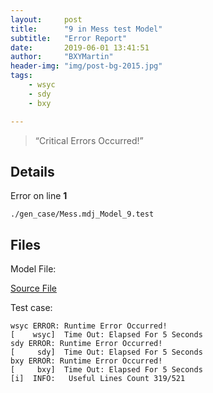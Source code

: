 ```yaml
---
layout:     post
title:      "9 in Mess test Model"
subtitle:   "Error Report"
date:       2019-06-01 13:41:51
author:     "BXYMartin"
header-img: "img/post-bg-2015.jpg"
tags:
    - wsyc
    - sdy
    - bxy

---
```


> “Critical Errors Occurred!”


## Details

Error on line **1**

```
./gen_case/Mess.mdj_Model_9.test
```

## Files

Model File:

[Source File](https://github.com/BXYMartin/OO-Public/blob/master/test_mdj/Mess.mdj)

Test case:

```
wsyc ERROR: Runtime Error Occurred!
[    wsyc]  Time Out: Elapsed For 5 Seconds
sdy ERROR: Runtime Error Occurred!
[     sdy]  Time Out: Elapsed For 5 Seconds
bxy ERROR: Runtime Error Occurred!
[     bxy]  Time Out: Elapsed For 5 Seconds
[i]  INFO:	 Useful Lines Count 319/521
```


